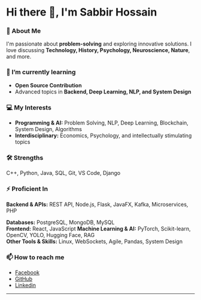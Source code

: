 # Hi there 👋, I'm Sabbir Hossain

### 💬 About Me
I'm passionate about **problem-solving** and exploring innovative solutions. I love discussing **Technology, History, Psychology, Neuroscience, Nature**, and more.

### 🌱 I’m currently learning
- **Open Source Contribution**  
- Advanced topics in **Backend, Deep Learning, NLP, and System Design**

### 💻 My Interests
- **Programming & AI:** Problem Solving, NLP, Deep Learning, Blockchain, System Design, Algorithms  
- **Interdisciplinary:** Economics, Psychology, and intellectually stimulating topics

### 🛠 Strengths
C++, Python, Java, SQL, Git, VS Code, Django

### ⚡ Proficient In
**Backend & APIs:** REST API, Node.js, Flask, JavaFX, Kafka, Microservices, PHP 

**Databases:** PostgreSQL, MongoDB, MySQL  
**Frontend:** React, JavaScript
**Machine Learning & AI:** PyTorch, Scikit-learn, OpenCV, YOLO, Hugging Face, RAG  
**Other Tools & Skills:** Linux, WebSockets, Agile, Pandas, System Design  

### 📫 How to reach me
- [Facebook](https://www.linkedin.com/772sabbir)  
- [GitHub](https://github.com/Sabbir772002)  
- [Linkedin](https://www.linkedin.com/in/772sabbir)  

---
